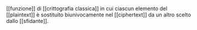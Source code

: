 [[funzione]] di [[crittografia classica]] in cui ciascun elemento del [[plaintext]] è sostituito biunivocamente nel [[ciphertext]] da un altro scelto dallo [[sfidante]].